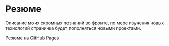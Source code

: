 # Резюме
Описание моих скромных познаний во фронте, по мере изучения новых технологий страничка будет пополняться новыми проектами.

[Резюме на GitHub Pages](https://supreme331.github.io/CV/)
